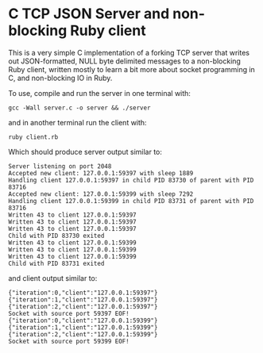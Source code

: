 # C TCP JSON Server and non-blocking Ruby client

This is a very simple C implementation of a forking TCP server that writes out
JSON-formatted, NULL byte delimited messages to a non-blocking Ruby client,
written mostly to learn a bit more about socket programming in C, and
non-blocking IO in Ruby.

To use, compile and run the server in one terminal with:
```
gcc -Wall server.c -o server && ./server
```
and in another terminal run the client with:
```
ruby client.rb
```

Which should produce server output similar to:
```
Server listening on port 2048
Accepted new client: 127.0.0.1:59397 with sleep 1889
Handling client 127.0.0.1:59397 in child PID 83730 of parent with PID 83716
Accepted new client: 127.0.0.1:59399 with sleep 7292
Handling client 127.0.0.1:59399 in child PID 83731 of parent with PID 83716
Written 43 to client 127.0.0.1:59397
Written 43 to client 127.0.0.1:59397
Written 43 to client 127.0.0.1:59397
Child with PID 83730 exited
Written 43 to client 127.0.0.1:59399
Written 43 to client 127.0.0.1:59399
Written 43 to client 127.0.0.1:59399
Child with PID 83731 exited
```
and client output similar to:
```
{"iteration":0,"client":"127.0.0.1:59397"}
{"iteration":1,"client":"127.0.0.1:59397"}
{"iteration":2,"client":"127.0.0.1:59397"}
Socket with source port 59397 EOF!
{"iteration":0,"client":"127.0.0.1:59399"}
{"iteration":1,"client":"127.0.0.1:59399"}
{"iteration":2,"client":"127.0.0.1:59399"}
Socket with source port 59399 EOF!
```
